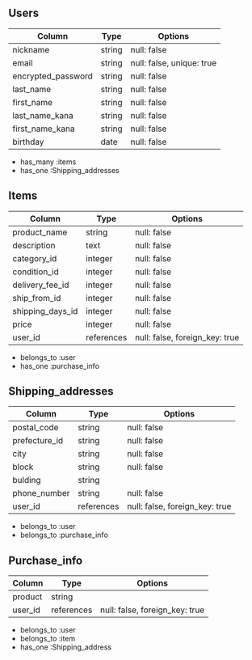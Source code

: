 ## Users

| Column             | Type   | Options                        |
| ------------------ | ------ | ------------------------------ |
| nickname           | string | null: false                    |
| email              | string | null: false, unique: true      |
| encrypted_password | string | null: false                    |
| last_name          | string | null: false                    |
| first_name         | string | null: false                    |
| last_name_kana     | string | null: false                    |
| first_name_kana    | string | null: false                    |
| birthday           | date   | null: false                    |

- has_many :items
- has_one :Shipping_addresses

## Items

| Column           | Type       | Options                        |
| ---------------- | ---------- | ------------------------------ |
| product_name     | string     | null: false                    |
| description      | text       | null: false                    |
| category_id      | integer    | null: false                    |
| condition_id     | integer    | null: false                    |
| delivery_fee_id  | integer    | null: false                    |
| ship_from_id     | integer    | null: false                    |
| shipping_days_id | integer    | null: false                    |
| price            | integer    | null: false                    |
| user_id          | references | null: false, foreign_key: true |

- belongs_to :user
- has_one :purchase_info


## Shipping_addresses

| Column        | Type       | Options                        |
| ------------- | ---------- | ------------------------------ |
| postal_code   | string     | null: false                    |
| prefecture_id | string     | null: false                    |
| city          | string     | null: false                    |
| block         | string     | null: false                    |
| bulding       | string     |                                |
| phone_number  | string     | null: false                    |
| user_id       | references | null: false, foreign_key: true |

- belongs_to :user
- belongs_to :purchase_info

## Purchase_info

| Column              | Type       | Options                        |
| ------------------- | ---------- | ------------------------------ |
| product             | string     |                                |
| user_id             | references | null: false, foreign_key: true |

- belongs_to :user
- belongs_to :item
- has_one :Shipping_address